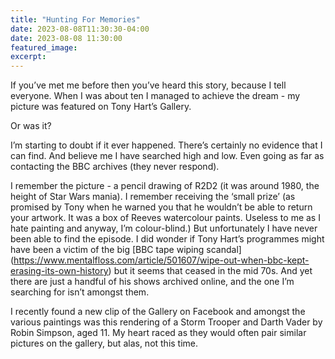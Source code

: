```yaml
---
title: "Hunting For Memories"
date: 2023-08-08T11:30:30-04:00
date: 2023-08-08 11:30:00
featured_image: 
excerpt: 
---
```


If you’ve met me before then you’ve heard this story, because I tell everyone. When I was about ten I managed to achieve the dream - my picture was featured on Tony Hart’s Gallery.

Or was it?

I’m starting to doubt if it ever happened. There’s certainly no evidence that I can find. And believe me I have searched high and low. Even going as far as contacting the BBC archives (they never respond).

I remember the picture - a pencil drawing of R2D2 (it was around 1980, the height of Star Wars mania). I remember receiving the ‘small prize’ (as promised by Tony when he warned you that he wouldn’t be able to return your artwork. It was a box of Reeves watercolour paints. Useless to me as I hate painting and anyway, I’m colour-blind.) But unfortunately I have never been able to find the episode. I did wonder if Tony Hart’s programmes might have been a victim of the big [BBC tape wiping scandal] (https://www.mentalfloss.com/article/501607/wipe-out-when-bbc-kept-erasing-its-own-history) but it seems that ceased in the mid 70s. And yet there are just a handful of his shows archived online, and the one I’m searching for isn’t amongst them.

I recently found a new clip of the Gallery on Facebook and amongst the various paintings was this rendering of a Storm Trooper and Darth Vader by Robin Simpson, aged 11. My heart raced as they would often pair similar pictures on the gallery, but alas, not this time.


